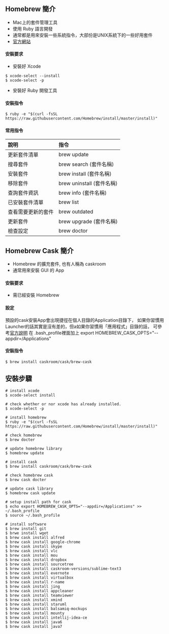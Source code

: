 ## Homebrew 簡介 
- Mac上的套件管理工具
- 使用 Ruby 語言開發
- 通常都是用來安裝一些系統指令，大部份是UNIX系統下的一些好用套件
- [官方網站][homebrewWebsite]

#### 安裝要求
- 安裝好 Xcode

````		
$ xcode-select --install	
$ xcode-select -p
````
		
- 安裝好 Ruby 開發工具

#### 安裝指令
````
$ ruby -e "$(curl -fsSL https://raw.githubusercontent.com/Homebrew/install/master/install)"
````

#### 常用指令

| 說明 				| 指令 						|
| :-------   		| :----						|
| 更新套件清單		| brew update 				|
| 搜尋套件    		| brew search (套件名稱)   	|
| 安裝套件     		| brew install (套件名稱)   	|
| 移除套件			| brew uninstall (套件名稱)	|
| 查詢套件資訊		| brew info (套件名稱) 		|
| 已安裝套件清單		| brew list 				|
| 查看需要更新的套件 	| brew outdated 			|
| 更新套件			| brew upgrade (套件名稱) 	|
| 檢查設定			| brew doctor 				|


## Homebrew Cask 簡介 
- Homebrew 的擴充套件, 也有人稱為 caskroom
- 通常用來安裝 GUI 的 App

#### 安裝要求
- 需已經安裝 Homebrew

#### 設定
 預設的cask安裝App會出現捷徑在個人目錄的Application目錄下，
如果你習慣用Launcher的話其實是沒有差的，但a如果你習慣用「應用程式」目錄的話，
可參考[官方說明][caskWebsite] 在 .bash_profile裡面加上
export HOMEBREW_CASK_OPTS="--appdir=/Applications"	

#### 安裝指令
````
$ brew install caskroom/cask/brew-cask
````

## 安裝步驟
````
# install xcode
$ xcode-select install
	
# check whether or nor xcode has already installed.
$ xcode-select -p
	
# install homebrew
$ ruby -e "$(curl -fsSL https://raw.githubusercontent.com/Homebrew/install/master/install)"
	
# check homebrew
$ brew docter

# update homebrew library
$ homebrew update
	
# install cask
$ brew install caskroom/cask/brew-cask

# check homebrew cask
$ brew cask docter
	
# update cask library
$ homebrew cask update

# setup install path for cask
$ echo export HOMEBREW_CASK_OPTS="--appdir=/Applications" >> ~/.bash_profile
$ source ~/.bash_profile

# install software
$ brew install git
$ brwe install wget
$ brew cask install alfred
$ brew cask install google-chrome
$ brew cask install skype
$ brew cask install vlc
$ brew cask install mou
$ brew cask install dropbox
$ brew cask install sourcetree
$ brew cask install caskroom-versions/sublime-text3
$ brew cask install evernote
$ brew cask install virtualbox
$ brew cask install r-name
$ brew cask install jing
$ brew cask install appcleaner
$ brew cask install teamviewer
$ brew cask install xmind
$ brew cask install staruml
$ brew cask install balsamiq-mockups
$ brew cask install mounty
$ brew cask install intellij-idea-ce
$ brew cask install java6
$ brew cask install java7 
````

[homebrewWebsite]: http://brew.sh/index_zh-tw.html
[caskWebsite]: https://github.com/caskroom/homebrew-cask/blob/master/USAGE.md